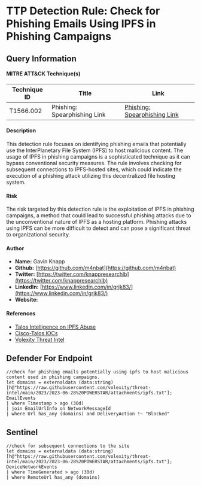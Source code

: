 # TTP Detection Rule: Check for Phishing Emails Using IPFS in Phishing Campaigns

## Query Information

#### MITRE ATT&CK Technique(s)

| Technique ID | Title                       | Link                                     |
|--------------|-----------------------------|------------------------------------------|
| T1566.002    | Phishing: Spearphishing Link| [Phishing: Spearphishing Link](https://attack.mitre.org/techniques/T1566/002/) |

#### Description
This detection rule focuses on identifying phishing emails that potentially use the InterPlanetary File System (IPFS) to host malicious content. The usage of IPFS in phishing campaigns is a sophisticated technique as it can bypass conventional security measures. The rule involves checking for subsequent connections to IPFS-hosted sites, which could indicate the execution of a phishing attack utilizing this decentralized file hosting system.

#### Risk
The risk targeted by this detection rule is the exploitation of IPFS in phishing campaigns, a method that could lead to successful phishing attacks due to the unconventional nature of IPFS as a hosting platform. Phishing attacks using IPFS can be more difficult to detect and can pose a significant threat to organizational security.

#### Author <Optional>
- **Name:** Gavin Knapp
- **Github:** [https://github.com/m4nbat](https://github.com/m4nbat)
- **Twitter:** [https://twitter.com/knappresearchlb](https://twitter.com/knappresearchlb)
- **LinkedIn:** [https://www.linkedin.com/in/grjk83/](https://www.linkedin.com/in/grjk83/)
- **Website:**

#### References
- [Talos Intelligence on IPFS Abuse](https://blog.talosintelligence.com/ipfs-abuse/)
- [Cisco-Talos IOCs](https://github.com/Cisco-Talos/IOCs/tree/main/2022/11)
- [Volexity Threat Intel](https://raw.githubusercontent.com/volexity/threat-intel/main/2023/2023-06-28%20POWERSTAR/attachments/ipfs.txt)

## Defender For Endpoint

```KQL
//check for phishing emails potentially using ipfs to host malicious content used in phishing campaigns.
let domains = externaldata (data:string)[h@"https://raw.githubusercontent.com/volexity/threat-intel/main/2023/2023-06-28%20POWERSTAR/attachments/ipfs.txt"];
EmailEvents
| where Timestamp > ago (30d)
| join EmailUrlInfo on NetworkMessageId
| where Url has_any (domains) and DeliveryAction !~ "Blocked"
```
## Sentinel

```KQL
//check for subsequent connections to the site
let domains = externaldata (data:string)
[h@"https://raw.githubusercontent.com/volexity/threat-intel/main/2023/2023-06-28%20POWERSTAR/attachments/ipfs.txt"];
DeviceNetworkEvents
| where TimeGenerated > ago (30d)
| where RemoteUrl has_any (domains)
```
